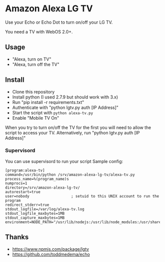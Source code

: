 # Amazon Alexa LG TV

Use your Echo or Echo Dot to turn on/off your LG TV.

You need a TV with WebOS 2.0+.

## Usage

- "Alexa, turn on TV"
- "Alexa, turn off the TV"

## Install

- Clone this repository
- Install python (I used 2.7.9 but should work with 3.x)
- Run "pip install -r requirements.txt"
- Authenticate with "python lgtv.py auth [IP Address]"
- Start the script with `python alexa-tv.py`
- Enable "Mobile TV On"

When you try to turn on/off the TV for the first you will need to allow the script to access your TV. Alternatively, run "python lgtv.py auth [IP Address]"

### Supervisord

You can use supervisord to run your script
Sample config:

```
[program:alexa-tv]
command=/usr/bin/python /srv/amazon-alexa-lg-tv/alexa-tv.py
process_name=%(program_name)s
numprocs=1
directory=/srv/amazon-alexa-lg-tv/
autorestart=true
user=nobody                   ; setuid to this UNIX account to run the program
redirect_stderr=true
stdout_logfile=/var/log/alexa-tv.log
stdout_logfile_maxbytes=1MB
stdout_capture_maxbytes=1MB
environment=NODE_PATH="/usr/lib/nodejs:/usr/lib/node_modules:/usr/share/javascript"
```

## Thanks

- https://www.npmjs.com/package/lgtv
- https://github.com/toddmedema/echo


